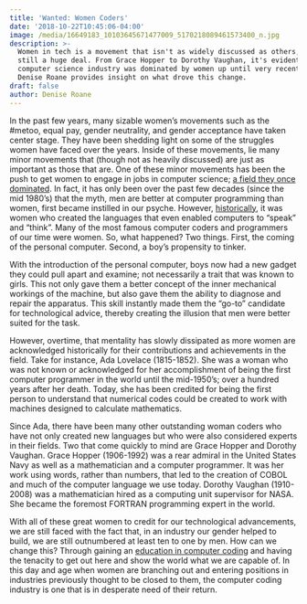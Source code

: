 ```yaml
---
title: 'Wanted: Women Coders'
date: '2018-10-22T10:45:06-04:00'
image: /media/16649183_10103645671477009_5170218089461573400_n.jpg
description: >-
  Women in tech is a movement that isn't as widely discussed as others, but it's
  still a huge deal. From Grace Hopper to Dorothy Vaughan, it's evident that the
  computer science industry was dominated by women up until very recently.
  Denise Roane provides insight on what drove this change.
draft: false
author: Denise Roane
---
```

In the past few years, many sizable women’s movements such as the #metoo, equal pay, gender neutrality, and gender acceptance have taken center stage. They have been shedding light on some of the struggles women have faced over the years. Inside of these movements, lie many minor movements that (though not as heavily discussed) are just as important as those that are. One of these minor movements has been the push to get women to engage in jobs in computer science; [a field they once dominated](https://www.purdueglobal.edu/news-resources/history-women-information-technology-6-female-computer-science-pioneers/). In fact, it has only been over the past few decades (since the mid 1980’s) that the myth, men are better at computer programming than women, first became instilled in our psyche. However, [historically](https://hackernoon.com/a-brief-history-of-women-in-computing-e7253ac24306), it was women who created the languages that even enabled computers to “speak” and “think”. Many of the most famous computer coders and programmers of our time were women. So, what happened? Two things. First, the coming of the personal computer. Second, a boy’s propensity to tinker.

With the introduction of the personal computer, boys now had a new gadget they could pull apart and examine; not necessarily a trait that was known to girls. This not only gave them a better concept of the inner mechanical workings of the machine, but also gave them the ability to diagnose and repair the apparatus. This skill instantly made them the “go-to” candidate for technological advice, thereby creating the illusion that men were better suited for the task.

However, overtime, that mentality has slowly dissipated as more women are acknowledged historically for their contributions and achievements in the field. Take for instance, Ada Lovelace (1815-1852). She was a woman who was not known or acknowledged for her accomplishment of being the first computer programmer in the world until the mid-1950’s; over a hundred years after her death. Today, she has been credited for being the first person to understand that numerical codes could be created to work with machines designed to calculate mathematics.

Since Ada, there have been many other outstanding woman coders who have not only created new languages but who were also considered experts in their fields. Two that come quickly to mind are Grace Hopper and Dorothy Vaughan. Grace Hopper (1906-1992) was a rear admiral in the United States Navy as well as a mathematician and a computer programmer. It was her work using words, rather than numbers, that led to the creation of COBOL and much of the computer language we use today. Dorothy Vaughan (1910-2008) was a mathematician hired as a computing unit supervisor for NASA. She became the foremost FORTRAN programming expert in the world.

With all of these great women to credit for our technological advancements, we are still faced with the fact that, in an industry our gender helped to build, we are still outnumbered at least ten to one by men. How can we change this? Through gaining an [education in computer coding](https://suncoast.io/academy) and having the tenacity to get out here and show the world what we are capable of. In this day and age when women are branching out and entering positions in industries previously thought to be closed to them, the computer coding industry is one that is in desperate need of their return.
